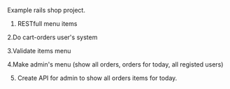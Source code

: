 Example rails shop project.

1. RESTfull menu items

2.Do cart-orders user's system

3.Validate items menu

4.Make admin's menu (show all orders, orders for today, all registed users)

5. Create API for admin to show all orders items for today.

